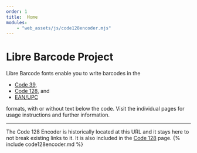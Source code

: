 ```yaml
---
order: 1
title:  Home
modules:
    - "web_assets/js/code128encoder.mjs"
---
```


# Libre Barcode Project

Libre Barcode fonts enable you to write barcodes in the

 * [Code 39](documentation/code39),
 * [Code 128](documentation/code128), and
 * [EAN/UPC](documentation/ean13)

formats, with or without text below the code. Visit the individual pages
for usage instructions and further information.

---
The Code 128 Encoder is historically located at this URL and it stays here
to not break existing links to it. It is also included in the [Code 128](documentation/code128#code128encoder)
page.
{% include code128encoder.md %}
